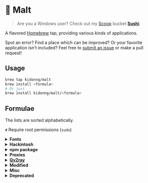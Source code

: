 # 🍺 Malt

> Are you a Windows user? Check out my [Scoop](https://scoop-docs.now.sh/) bucket [**Sushi**](https://github.com/kidonng/sushi).

A flavored [Homebrew](https://brew.sh/) tap, providing various kinds of applications.

Spot an error? Find a place which can be improved? Or your favorite application isn't included? Feel free to [submit an issue](https://github.com/kidonng/homebrew-malt/issues/new) or make a pull request!

<!-- **NOTE**: Unlike official taps, some formulae are updated automatically via GitHub Actions to reduce maintenance burden, which _may_ cause installation issues. -->

## Usage

```sh
brew tap kidonng/malt
brew install <formula>
# Or just
brew install kidonng/malt/<formula>
```

## Formulae

The lists are sorted alphabetically.

`#` Require root permissions (`sudo`)

<details>
<summary><strong>Fonts</strong></summary>

- [JetBrainsMono Nerd Font](https://github.com/ryanoasis/nerd-fonts/tree/master/patched-fonts/JetBrainsMono)

  Based on JetBrains Mono 2.210 from https://github.com/ryanoasis/nerd-fonts/pull/540.

- [New York](https://developer.apple.com/fonts/) `#`
- [SF Compact](https://developer.apple.com/fonts/) `#`
- [SF Mono](https://developer.apple.com/fonts/) `#`
- [SF Pro](https://developer.apple.com/fonts/) `#`

</details>

<details>
<summary><strong>Hackintosh</strong></summary>

Including most tools used in [Dortania Guides](https://dortania.github.io/).

- [brigadier](https://github.com/corpnewt/brigadier)
- [cpufriendfriend](https://github.com/fewtarius/CPUFriendFriend)
- [dmidecode](https://github.com/acidanthera/dmidecode)
- [gensmbios](https://github.com/corpnewt/GenSMBIOS)
- [gfxutil](https://github.com/acidanthera/gfxutil)
- [gibmacos](https://github.com/corpnewt/gibMacOS)
- [ifrextract](https://github.com/LongSoft/Universal-IFR-Extractor)
- [ioregistryexplorer](https://github.com/khronokernel/IORegistryClone)
- [kextextractor](https://github.com/corpnewt/KextExtractor)
- [lilu-and-friends](https://github.com/corpnewt/Lilu-and-Friends)
- [mountefi](https://github.com/corpnewt/MountEFI)
- [occonfigcompare](https://github.com/corpnewt/OCConfigCompare)
- [one-key-hidpi](https://github.com/xzhih/one-key-hidpi)
- [one-key-cpufriend](https://github.com/stevezhengshiqi/one-key-cpufriend)
- [opencore-utils](https://github.com/acidanthera/OpenCorePkg)

  Utilities bundled with OpenCore such as `macserial`.

- [propertree](https://github.com/corpnewt/ProperTree)
- [ssdttime](https://github.com/corpnewt/SSDTTime)
- [uefitool](https://github.com/LongSoft/UEFITool)
- [usbmap](https://github.com/corpnewt/USBMap)

</details>

<details>
<summary><strong>npm package</strong></summary>

- [np](https://github.com/sindresorhus/np)
- [typescript-languageserver-server](https://github.com/theia-ide/typescript-language-server)
- [vscode-css-languageserver-bin](https://github.com/vscode-langservers/vscode-css-languageserver-bin)
- [vscode-html-languageserver-bin](https://github.com/vscode-langservers/vscode-html-languageserver-bin)

</details>

<details>
<summary><strong>Proxies</strong></summary>

- [leaf](https://github.com/eycorsican/leaf)

  Use the full name `kidonng/malt/leaf` as there's a formula of the same name in `homebrew/core`.

- [naiveproxy](https://github.com/klzgrad/naiveproxy)
- [shadowsocks-go](https://github.com/shadowsocks/go-shadowsocks2)
- [trojan-go](https://github.com/p4gefau1t/trojan-go)

</details>

<details>
<summary><strong><a href="https://qv2ray.net/">Qv2ray</a></strong></summary>

- [qv2ray-beta](https://github.com/Qv2ray/Qv2ray)
- [qv2ray-plugin-command / qv2ray-plugin-command-beta](https://github.com/Qv2ray/QvPlugin-Command)
- [qv2ray-plugin-naiveproxy / qv2ray-plugin-naiveproxy-beta](https://github.com/Qv2ray/QvPlugin-NaiveProxy)
- [qv2ray-plugin-ss / qv2ray-plugin-ss-beta](https://github.com/Qv2ray/QvPlugin-SS)
- [qv2ray-plugin-ssr / qv2ray-plugin-ssr-beta](https://github.com/Qv2ray/QvPlugin-SSR)
- [qv2ray-plugin-trojan / qv2ray-plugin-ssr-beta](https://github.com/Qv2ray/QvPlugin-Trojan)
- [qv2ray-plugin-trojan-go / qv2ray-plugin-trojan-go-beta](https://github.com/Qv2ray/QvPlugin-Trojan-Go)

</details>

<details>
<summary><strong>Modified</strong></summary>

Modified applications for my personal use. Install with caution.

- [exa-mod](https://github.com/ogham/exa)

  [Add config file/env var support](https://github.com/ogham/exa/pull/763).

- [youtube-dl-mod](https://youtube-dl.org/)

  [Add support for Bilibili playlist](https://github.com/ytdl-org/youtube-dl/pull/25308).

</details>

<details>
<summary><strong>Misc</strong></summary>

- [iconsur](https://github.com/rikumi/iconsur)
- [lsix](https://github.com/hackerb9/lsix)
- [nali](https://github.com/zu1k/nali)
- [neofetch-optional-deps](https://github.com/dylanaraps/neofetch)

  Install with `--without-imagemagick --without-screenresolution` to prevent pulling lots of dependencies.

- [osu](https://osu.ppy.sh/)
- [unsign](https://github.com/steakknife/unsign)

  Useful for dealing with issues like [this](https://github.com/Nyx0uf/qlImageSize#limitations).

- [viu](https://github.com/atanunq/viu)

</details>

<details>
<summary><strong>Deprecated</strong></summary>

These formulae have been removed from this tap because there are better/maintained alternatives in other taps.

- [clash](https://github.com/Dreamacro/clash): available in `homebrew/core`
- [clashx-pro](https://github.com/yichengchen/clashX): available in `homebrew/cask-versions`
- [vercel](https://vercel.com/): available in `homebrew/core` as `vercel-cli`
- [wrangler](https://github.com/cloudflare/wrangler): available in `homebrew/core` as `cloudflare-wrangler`

</details>
